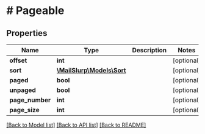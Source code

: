 # # Pageable

## Properties

Name | Type | Description | Notes
------------ | ------------- | ------------- | -------------
**offset** | **int** |  | [optional] 
**sort** | [**\MailSlurp\Models\Sort**](Sort) |  | [optional] 
**paged** | **bool** |  | [optional] 
**unpaged** | **bool** |  | [optional] 
**page_number** | **int** |  | [optional] 
**page_size** | **int** |  | [optional] 

[[Back to Model list]](../../README#documentation-for-models) [[Back to API list]](../../README#documentation-for-api-endpoints) [[Back to README]](../../README)


